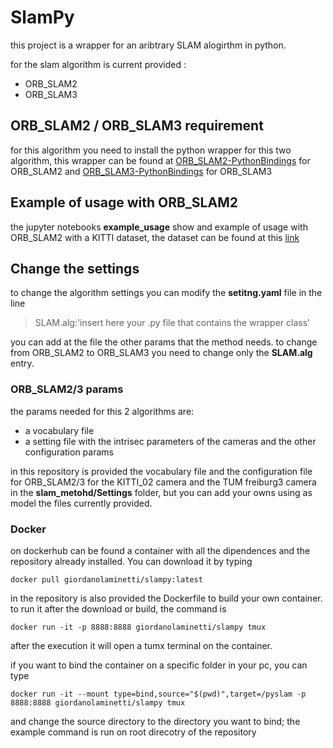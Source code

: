 # SlamPy

this project is a wrapper for an aribtrary SLAM alogirthm in python.

for the slam algorithm is current provided :

- ORB_SLAM2
- ORB_SLAM3

## ORB_SLAM2 / ORB_SLAM3 requirement

for this algorithm you need to install the python wrapper for this two algorithm, this wrapper can be found at [ORB_SLAM2-PythonBindings](https://github.com/GiordanoLaminetti/ORB_SLAM2-PythonBindings) for ORB_SLAM2 and [ORB_SLAM3-PythonBindings](https://github.com/GiordanoLaminetti/ORB_SLAM2-PythonBindings/tree/ORBSLAM3) for ORB_SLAM3

## Example of usage with ORB_SLAM2

the jupyter notebooks **example_usage** show and example of usage with ORB_SLAM2 with a KITTI dataset, the dataset can be found at this [link](http://www.cvlibs.net/datasets/kitti/raw_data.php)

## Change the settings

to change the algorithm settings you can modify the **setitng.yaml** file in the line

> SLAM.alg:'insert here your .py file that contains the wrapper class'

you can add at the file the other params that the method needs.
to change from ORB_SLAM2 to ORB_SLAM3 you need to change only the **SLAM.alg** entry.

### ORB_SLAM2/3 params

the params needed for this 2 algorithms are:

- a vocabulary file
- a setting file with the intrisec parameters of the cameras and the other configuration params

in this repository is provided the vocabulary file and the configuration file for ORB_SLAM2/3 for the KITTI_02 camera and the TUM freiburg3 camera in the **slam_metohd/Settings** folder, but you can add your owns using as model the files currently provided.


### Docker

on dockerhub can be found a container with all the dipendences and the repository already installed. You can download it by typing 
```
docker pull giordanolaminetti/slampy:latest
```
in the repository is also provided the Dockerfile to build your own container.
to run it after the download or build, the command is
```
docker run -it -p 8888:8888 giordanolaminetti/slampy tmux
```
after the execution it will open a tumx terminal on the container.

if you want to bind the container on a specific folder in your pc, you can type 
```
docker run -it --mount type=bind,source="$(pwd)",target=/pyslam -p 8888:8888 giordanolaminetti/slampy tmux
```
and change the source directory to the directory you want to bind; the example command is run on root direcotry of the repository
